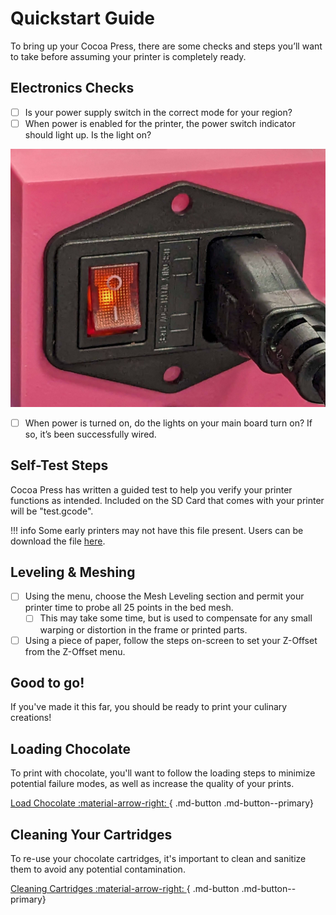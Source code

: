 # Quickstart Guide

To bring up your Cocoa Press, there are some checks and steps you’ll want to take before assuming your printer is completely ready.  

## Electronics Checks

 - [ ] Is your power supply switch in the correct mode for your region?
 - [ ] When power is enabled for the printer, the power switch indicator should light up. Is the light on?

![](../img/printer/funkypowerswitch.jpg)

 - [ ] When power is turned on, do the lights on your main board turn on?  If so, it’s been successfully wired.

## Self-Test Steps

Cocoa Press has written a guided test to help you verify your printer functions as intended.  Included on the SD Card that comes with your printer will be "test.gcode".

!!! info
    Some early printers may not have this file present.  Users can be download the file [here](../assets/test.gcode).

## Leveling & Meshing

- [ ] Using the menu, choose the Mesh Leveling section and permit your printer time to probe all 25 points in the bed mesh.
  - [ ] This may take some time, but is used to compensate for any small warping or distortion in the frame or printed parts.
- [ ] Using a piece of paper, follow the steps on-screen to set your Z-Offset from the Z-Offset menu.

## Good to go!

If you've made it this far, you should be ready to print your culinary creations!

## Loading Chocolate

To print with chocolate, you'll want to follow the loading steps to minimize potential failure modes, as well as increase the quality of your prints.

[Load Chocolate :material-arrow-right: ](Loading.md){ .md-button .md-button--primary}

## Cleaning Your Cartridges

To re-use your chocolate cartridges, it's important to clean and sanitize them to avoid any potential contamination.

[Cleaning Cartridges :material-arrow-right: ](Cleaning.md){ .md-button .md-button--primary}